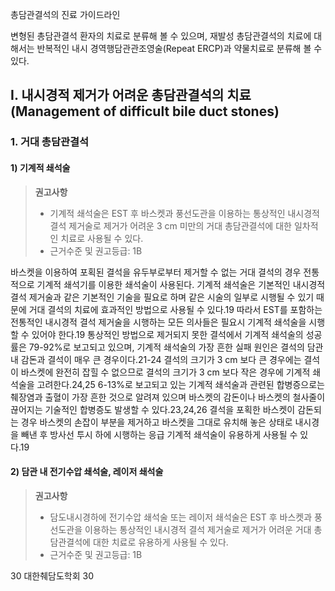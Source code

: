 총담관결석의 진료 가이드라인

변형된 총담관결석 환자의 치료로 분류해 볼 수 있으며, 재발성 총담관결석의 치료에 대해서는 반복적인 내시 경역행담관관조영술(Repeat ERCP)과 약물치료로 분류해 볼 수 있다.

## I. 내시경적 제거가 어려운 총담관결석의 치료(Management of difficult bile duct stones)

### 1. 거대 총담관결석

#### 1) 기계적 쇄석술

> **권고사항**
> - 기계적 쇄석술은 EST 후 바스켓과 풍선도관을 이용하는 통상적인 내시경적 결석 제거술로 제거가 어려운 3 cm 미만의 거대 총담관결석에 대한 일차적인 치료로 사용될 수 있다.
> - 근거수준 및 권고등급: 1B

바스켓을 이용하여 포획된 결석을 유두부로부터 제거할 수 없는 거대 결석의 경우 전통적으로 기계적 쇄석기를 이용한 쇄석술이 사용된다. 기계적 쇄석술은 기본적인 내시경적 결석 제거술과 같은 기본적인 기술을 필요로 하며 같은 시술의 일부로 시행될 수 있기 때문에 거대 결석의 치료에 효과적인 방법으로 사용될 수 있다.19 따라서 EST를 포함하는 전통적인 내시경적 결석 제거술을 시행하는 모든 의사들은 필요시 기계적 쇄석술을 시행할 수 있어야 한다.19 통상적인 방법으로 제거되지 못한 결석에서 기계적 쇄석술의 성공률은 79-92%로 보고되고 있으며, 기계적 쇄석술의 가장 흔한 실패 원인은 결석의 담관내 감돈과 결석이 매우 큰 경우이다.21-24 결석의 크기가 3 cm 보다 큰 경우에는 결석이 바스켓에 완전히 잡힐 수 없으므로 결석의 크기가 3 cm 보다 작은 경우에 기계적 쇄석술을 고려한다.24,25 6-13%로 보고되고 있는 기계적 쇄석술과 관련된 합병증으로는 췌장염과 출혈이 가장 흔한 것으로 알려져 있으며 바스켓의 감돈이나 바스켓의 철사줄이 끊어지는 기술적인 합병증도 발생할 수 있다.23,24,26 결석을 포획한 바스켓이 감돈되는 경우 바스켓의 손잡이 부분을 제거하고 바스켓을 그대로 유치해 놓은 상태로 내시경을 빼낸 후 방사선 투시 하에 시행하는 응급 기계적 쇄석술이 유용하게 사용될 수 있다.19

#### 2) 담관 내 전기수압 쇄석술, 레이저 쇄석술

> **권고사항**
> - 담도내시경하에 전기수압 쇄석술 또는 레이저 쇄석술은 EST 후 바스켓과 풍선도관을 이용하는 통상적인 내시경적 결석 제거술로 제거가 어려운 거대 총담관결석에 대한 치료로 유용하게 사용될 수 있다.
> - 근거수준 및 권고등급: 1B

30 대한췌담도학회
<PAGE>30